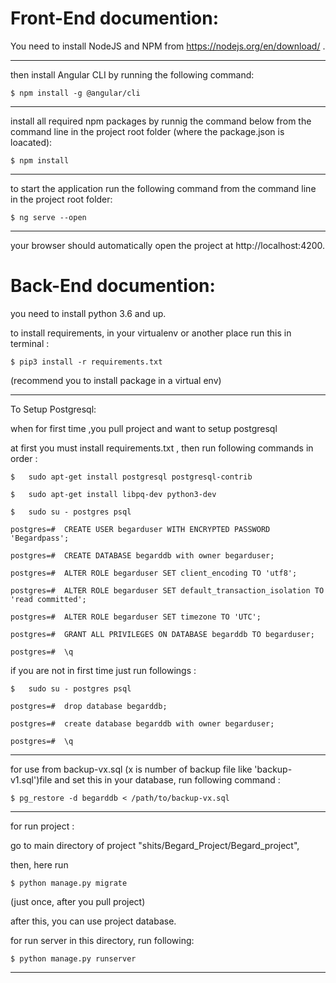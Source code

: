 # Front-End documention:

You need to install NodeJS and NPM from https://nodejs.org/en/download/ .

-----------------------------------------------------------

then install Angular CLI by running the following command:
    
    $ npm install -g @angular/cli
    
----------------------------------------------------

install all required npm packages by runnig the command below from the command line in the project root folder (where the package.json is loacated):
    
    $ npm install

--------------------------------------------------------

to start the application run the following command from the command line in the project root folder:
    
    $ ng serve --open
    
-----------------------------------------------------------

your browser should automatically open the project at http://localhost:4200.
# Back-End documention:

you need to install python 3.6 and up.

to install requirements, in your virtualenv or another place run this in terminal :

	$ pip3 install -r requirements.txt

(recommend you to install package in a virtual env)

---------------------------------------------
To Setup Postgresql:

when for first time ,you pull project and want to setup postgresql

at first you must install requirements.txt , then run following commands in order :

	$	sudo apt-get install postgresql postgresql-contrib

	$	sudo apt-get install libpq-dev python3-dev

	$	sudo su - postgres psql

	postgres=#	CREATE USER begarduser WITH ENCRYPTED PASSWORD 'Begardpass';

	postgres=#	CREATE DATABASE begarddb with owner begarduser;

	postgres=#	ALTER ROLE begarduser SET client_encoding TO 'utf8';

	postgres=#	ALTER ROLE begarduser SET default_transaction_isolation TO 'read committed';

	postgres=#	ALTER ROLE begarduser SET timezone TO 'UTC';

	postgres=#	GRANT ALL PRIVILEGES ON DATABASE begarddb TO begarduser;

	postgres=#	\q

if you are not in first time just run followings :

	$	sudo su - postgres psql

	postgres=#	drop database begarddb;

	postgres=#	create database begarddb with owner begarduser;

	postgres=#	\q
-----------------------------------------------

for use from backup-vx.sql (x is number of backup file like 'backup-v1.sql')file and set this in your database, run following command :

	$ pg_restore -d begarddb < /path/to/backup-vx.sql


------------------------------------------------

for run project :

go to main directory of project "shits/Begard_Project/Begard_project",

then, here run 

	$ python manage.py migrate
	
(just once, after you pull project)

after this, you can use project database.


for run server in this directory, run following:

	$ python manage.py runserver

------------------------------------------------



